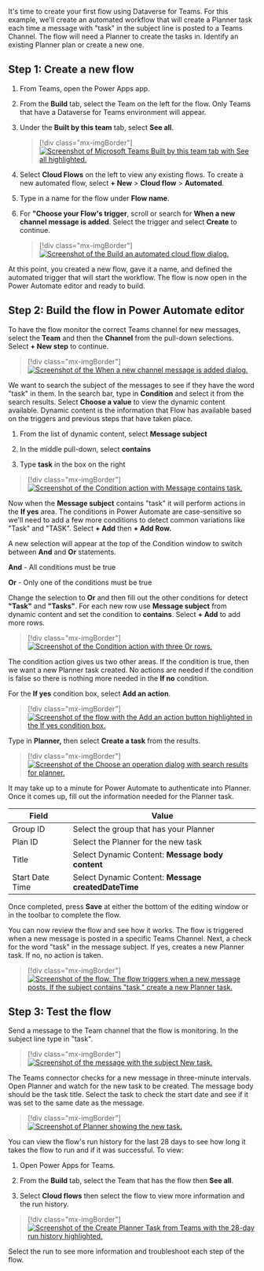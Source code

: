 It's time to create your first flow using Dataverse for Teams. For this example, we'll create an automated workflow that will create a Planner task each time a message with "task" in the subject line is posted to a Teams Channel. The flow will need a Planner to create the tasks in. Identify an existing Planner plan or create a new one.

## Step 1: Create a new flow

1. From Teams, open the Power Apps app.

1. From the **Build** tab, select the Team on the left for the flow.
    Only Teams that have a Dataverse for Teams environment will appear.

1. Under the **Built by this team** tab, select **See all**.

   > [!div class="mx-imgBorder"]
   > [![Screenshot of Microsoft Teams Built by this team tab with See all highlighted.](../media/image-1.png)](../media/image-1.png#lightbox)

1. Select **Cloud Flows** on the left to view any existing flows. To create a new automated flow, select **+ New** > **Cloud flow** > **Automated**.

1. Type in a name for the flow under **Flow name**.

1. For **"Choose your Flow's trigger**, scroll or search for **When a new channel message is added**. Select the trigger and select **Create** to continue.

   > [!div class="mx-imgBorder"]
   > [![Screenshot of the Build an automated cloud flow dialog.](../media/image-2.png)](../media/image-2.png#lightbox)

At this point, you created a new flow, gave it a name, and defined the automated trigger that will start the workflow. The flow is now open in the Power Automate editor and ready to build.

## Step 2: Build the flow in Power Automate editor

To have the flow monitor the correct Teams channel for new messages, select the **Team** and then the **Channel** from the pull-down selections. Select **+ New step** to continue.

> [!div class="mx-imgBorder"]
> [![Screenshot of the When a new channel message is added dialog.](../media/image-3.png)](../media/image-3.png#lightbox)

We want to search the subject of the messages to see if they have the word "task" in them. In the search bar, type in **Condition** and select it from the search results. Select **Choose a value** to view the dynamic content available. Dynamic content is the information that Flow has available based on the triggers and previous steps that have taken place.

1. From the list of dynamic content, select **Message subject**

1. In the middle pull-down, select **contains**

1. Type **task** in the box on the right

> [!div class="mx-imgBorder"]
> [![Screenshot of the Condition action with Message contains task.](../media/image-4.png)](../media/image-4.png#lightbox)

Now when the **Message subject** contains "task" it will perform actions in the **If yes** area. The conditions in Power Automate are case-sensitive so we'll need to add a few more conditions to detect common variations like "Task" and "TASK". Select **+ Add** then **+ Add Row.**

A new selection will appear at the top of the Condition window to switch between **And** and **Or** statements.

**And** - All conditions must be true

**Or** - Only one of the conditions must be true

Change the selection to **Or** and then fill out the other conditions for detect **"Task"** and **"Tasks"**. For each new row use **Message subject** from dynamic content and set the condition to **contains**. Select **+ Add** to add more rows.

> [!div class="mx-imgBorder"]
> [![Screenshot of the Condition action with three Or rows.](../media/image-5.png)](../media/image-5.png#lightbox)

The condition action gives us two other areas. If the condition is true, then we want a new Planner task created. No actions are needed if the condition is false so there is nothing more needed in the **If no** condition.

For the **If yes** condition box, select **Add an action**.

> [!div class="mx-imgBorder"]
> [![Screenshot of the flow with the Add an action button highlighted in the If yes condition box.](../media/image-6.png)](../media/image-6.png#lightbox)

Type in **Planner,** then select **Create a task** from the results.

> [!div class="mx-imgBorder"]
> [![Screenshot of the Choose an operation dialog with search results for planner.](../media/image-7.png)](../media/image-7.png#lightbox)

It may take up to a minute for Power Automate to authenticate into Planner. Once it comes up, fill out the information needed for the Planner task.

| Field | Value |
|-------|-------|
| Group ID | Select the group that has your Planner |
| Plan ID | Select the Planner for the new task |
| Title | Select Dynamic Content: **Message body content** |
| Start Date Time | Select Dynamic Content: **Message createdDateTime** |

Once completed, press **Save** at either the bottom of the editing window or in the toolbar to complete the flow.

You can now review the flow and see how it works. The flow is triggered when a new message is posted in a specific Teams Channel. Next, a check for the word "task" in the message subject. If yes, creates a new Planner task. If no, no action is taken.

> [!div class="mx-imgBorder"]
> [![Screenshot of the flow. The flow triggers when a new message posts. If the subject contains "task," create a new Planner task.](../media/image-8.png)](../media/image-8.png#lightbox)

## Step 3: Test the flow

Send a message to the Team channel that the flow is monitoring. In the subject line type in "task".

> [!div class="mx-imgBorder"]
> [![Screenshot of the message with the subject New task.](../media/image-9.png)](../media/image-9.png#lightbox)

The Teams connector checks for a new message in three-minute intervals. Open Planner and watch for the new task to be created. The message body should be the task title. Select the task to check the start date and see if it was set to the same date as the message.

> [!div class="mx-imgBorder"]
> [![Screenshot of Planner showing the new task.](../media/image-10.png)](../media/image-10.png#lightbox)

You can view the flow's run history for the last 28 days to see how long it takes the flow to run and if it was successful. To view:

1. Open Power Apps for Teams.

1. From the **Build** tab, select the Team that has the flow then **See all**.

1. Select **Cloud flows** then select the flow to view more information and the run history.

> [!div class="mx-imgBorder"]
> [![Screenshot of the Create Planner Task from Teams with the 28-day run history highlighted.](../media/image-11.png)](../media/image-11.png#lightbox)

Select the run to see more information and troubleshoot each step of the flow.
